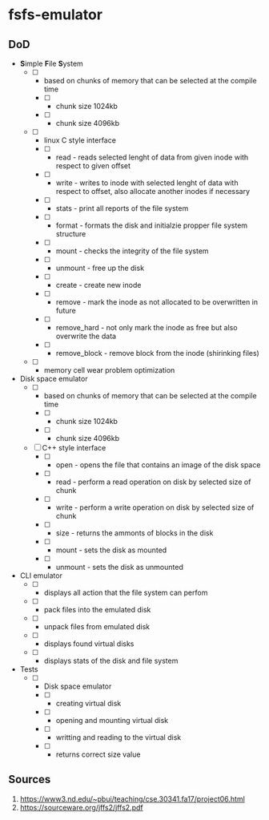 # fsfs-emulator

## DoD
- **S**imple **F**ile **S**ystem
  - [ ] - based on chunks of memory that can be selected at the compile time 
    - [ ] - chunk size 1024kb
    - [ ] - chunk size 4096kb
  - [ ] - linux C style interface
    - [ ] - read - reads selected lenght of data from given inode with respect to given offset
    - [ ] - write - writes to inode with selected lenght of data with respect to offset, also allocate another inodes if necessary
    - [ ] - stats - print all reports of the file system 
    - [ ] - format - formats the disk and initialzie propper file system structure
    - [ ] - mount - checks the integrity of the file system
    - [ ] - unmount - free up the disk
    - [ ] - create - create new inode
    - [ ] - remove - mark the inode as not allocated to be overwritten in future
    - [ ] - remove_hard - not only mark the inode as free but also overwrite the data
    - [ ] - remove_block - remove block from the inode (shirinking files)
  - [ ] - memory cell wear problem optimization
- Disk space emulator
  - [ ] - based on chunks of memory that can be selected at the compile time 
    - [ ] - chunk size 1024kb
    - [ ] - chunk size 4096kb
  - [ ] C++ style interface
    - [ ] - open - opens the file that contains an image of the disk space
    - [ ] - read - perform a read operation on disk by selected size of chunk
    - [ ] - write - perform a write operation on disk by selected size of chunk
    - [ ] - size - returns the ammonts of blocks in the disk
    - [ ] - mount - sets the disk as mounted
    - [ ] - unmount - sets the disk as unmounted
- CLI emulator
  - [ ] - displays all action that the file system can perfom
  - [ ] - pack files into the emulated disk
  - [ ] - unpack files from emulated disk
  - [ ] - displays found virtual disks
  - [ ] - displays stats of the disk and file system
- Tests
  - [ ] - Disk space emulator
    - [ ] - creating virtual disk
    - [ ] - opening and mounting virtual disk
    - [ ] - writting and reading to the virtual disk
    - [ ] - returns correct size value

## Sources 
1. https://www3.nd.edu/~pbui/teaching/cse.30341.fa17/project06.html
2. https://sourceware.org/jffs2/jffs2.pdf